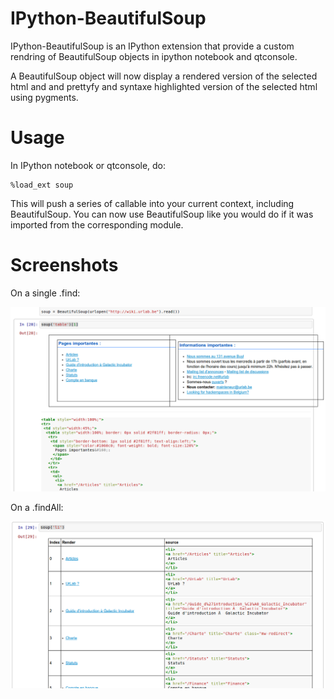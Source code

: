 IPython-BeautifulSoup
=====================

IPython-BeautifulSoup is an IPython extension that provide a custom rendring of
BeautifulSoup objects in ipython notebook and qtconsole.

A BeautifulSoup object will now display a rendered version of the selected html
and and prettyfy and syntaxe highlighted version of the selected html using
pygments.

Usage
=====

In IPython notebook or qtconsole, do:

    %load_ext soup

This will push a series of callable into your current context, including
BeautifulSoup. You can now use BeautifulSoup like you would do if it was
imported from the corresponding module.

Screenshots
===========

On a single .find:

![1](1.png)

On a .findAll:

![2](2.png)
